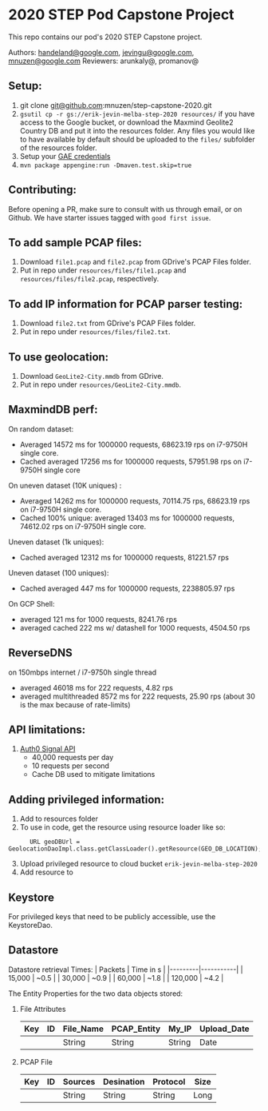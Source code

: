 # 2020 STEP Pod Capstone Project

This repo contains our pod's 2020 STEP Capstone project.

Authors: handeland@google.com, jevingu@google.com, mnuzen@google.com 
Reviewers: arunkaly@, promanov@

## Setup: 
1. git clone git@github.com:mnuzen/step-capstone-2020.git
2. `gsutil cp -r gs://erik-jevin-melba-step-2020 resources/` if you have access to the Google bucket,
or download the Maxmind Geolite2 Country DB and put it into the resources folder. Any files you would like
to have available by default should be uploaded to the `files/` subfolder of the resources folder.
3. Setup your [GAE credentials](https://cloud.google.com/docs/authentication/production)
4. `mvn package appengine:run -Dmaven.test.skip=true`

## Contributing: 
Before opening a PR, make sure to consult with us through email, or on Github. We have starter issues tagged
with `good first issue`.

## To add sample PCAP files: 

1. Download `file1.pcap` and `file2.pcap` from GDrive's PCAP Files folder.
2. Put in repo under `resources/files/file1.pcap` and `resources/files/file2.pcap`, respectively. 

## To add IP information for PCAP parser testing:

1. Download `file2.txt` from GDrive's PCAP Files folder.
2. Put in repo under `resources/files/file2.txt`.

## To use geolocation: 

1. Download `GeoLite2-City.mmdb` from GDrive.
2. Put in repo under `resources/GeoLite2-City.mmdb`.

## MaxmindDB perf: 

On random dataset:
- Averaged 14572 ms for 1000000 requests, 68623.19 rps on i7-9750H single core.
- Cached averaged 17256 ms for 1000000 requests, 57951.98 rps on i7-9750H single core

On uneven dataset (10K uniques) : 
- Averaged 14262 ms for 1000000 requests, 70114.75 rps, 68623.19 rps on i7-9750H single core.
- Cached 100% unique: averaged 13403 ms for 1000000 requests, 74612.02 rps on i7-9750H single core.

Uneven dataset (1k uniques): 
- Cached averaged 12312 ms for 1000000 requests, 81221.57 rps

Uneven dataset (100 uniques):
- Cached averaged 447 ms for 1000000 requests, 2238805.97 rps

On GCP Shell: 
- averaged 121 ms for 1000 requests, 8241.76 rps
- averaged cached 222 ms w/ datashell for 1000 requests, 4504.50 rps

## ReverseDNS

on 150mbps internet / i7-9750h single thread
- averaged 46018 ms for 222 requests, 4.82 rps
- averaged multithreaded 8572 ms for 222 requests, 25.90 rps (about 30 is the max because of rate-limits)

## API limitations: 
1. [Auth0 Signal API](https://auth0.com/signals/docs/)
    - 40,000 requests per day
    - 10 requests per second
    - Cache DB used to mitigate limitations


## Adding privileged information: 
1. Add to resources folder
2. To use in code, get the resource using resource loader like so:

```$java
      URL geoDBUrl = GeolocationDaoImpl.class.getClassLoader().getResource(GEO_DB_LOCATION);
```
3. Upload privileged resource to cloud bucket `erik-jevin-melba-step-2020`
4. Add resource to 

## Keystore
For privileged keys that need to be publicly accessible, use the KeystoreDao. 

## Datastore
Datastore retrieval Times:
| Packets | Time in s |
|---------|-----------|
| 15,000  | ~0.5      |
| 30,000  | ~0.9      |
| 60,000  | ~1.8      |
| 120,000 | ~4.2      |

The Entity Properties for the two data objects stored:

1. File Attributes

    | Key | ID | File_Name | PCAP_Entity | My_IP | Upload_Date |
    |-----|----|-----------|-------------|-------|------------|
    |     |    | String    | String      | String| Date       |

2. PCAP File

    | Key | ID | Sources | Desination | Protocol | Size |
    |-----|----|---------|------------|----------|------|
    |     |    | String  | String     | String   | Long |


